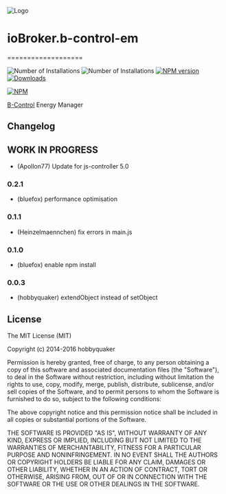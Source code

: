 ![Logo](admin/bcontrol.png)
# ioBroker.b-control-em
===================

![Number of Installations](http://iobroker.live/badges/b-control-em-installed.svg) ![Number of Installations](http://iobroker.live/badges/b-control-em-stable.svg) [![NPM version](http://img.shields.io/npm/v/iobroker.b-control-em.svg)](https://www.npmjs.com/package/iobroker.b-control-em)
[![Downloads](https://img.shields.io/npm/dm/iobroker.b-control-em.svg)](https://www.npmjs.com/package/iobroker.b-control-em)

[![NPM](https://nodei.co/npm/iobroker.b-control-em.png?downloads=true)](https://nodei.co/npm/iobroker.b-control-em/)

[B-Control](http://www.b-control.com/) Energy Manager

## Changelog

## __WORK IN PROGRESS__
* (Apollon77) Update for js-controller 5.0 

### 0.2.1
* (bluefox) performance optimisation

### 0.1.1
* (Heinzelmaennchen) fix errors in main.js

### 0.1.0
* (bluefox) enable npm install

### 0.0.3
* (hobbyquaker) extendObject instead of setObject

## License

The MIT License (MIT)

Copyright (c) 2014-2016 hobbyquaker

Permission is hereby granted, free of charge, to any person obtaining a copy
of this software and associated documentation files (the "Software"), to deal
in the Software without restriction, including without limitation the rights
to use, copy, modify, merge, publish, distribute, sublicense, and/or sell
copies of the Software, and to permit persons to whom the Software is
furnished to do so, subject to the following conditions:

The above copyright notice and this permission notice shall be included in
all copies or substantial portions of the Software.

THE SOFTWARE IS PROVIDED "AS IS", WITHOUT WARRANTY OF ANY KIND, EXPRESS OR
IMPLIED, INCLUDING BUT NOT LIMITED TO THE WARRANTIES OF MERCHANTABILITY,
FITNESS FOR A PARTICULAR PURPOSE AND NONINFRINGEMENT. IN NO EVENT SHALL THE
AUTHORS OR COPYRIGHT HOLDERS BE LIABLE FOR ANY CLAIM, DAMAGES OR OTHER
LIABILITY, WHETHER IN AN ACTION OF CONTRACT, TORT OR OTHERWISE, ARISING FROM,
OUT OF OR IN CONNECTION WITH THE SOFTWARE OR THE USE OR OTHER DEALINGS IN
THE SOFTWARE.
